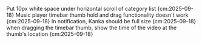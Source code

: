 Put 10px white space under horizontal scroll of category list {cm:2025-09-18}
Music player timebar thumb hold and drag functionality doesn't work {cm:2025-09-18}
In notification, Kanka should be full size {cm:2025-09-18}
when dragging the timebar thumb, show the time of the video at the thumb's location {cm:2025-09-18}